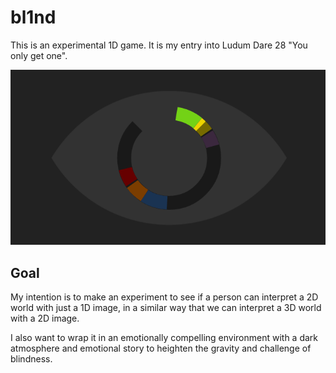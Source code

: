 # bl1nd

This is an experimental 1D game.  It is my entry into Ludum Dare 28 "You only
get one".

![logo](img/logo.png)

## Goal

My intention is to make an experiment to see if a person can interpret a 2D
world with just a 1D image, in a similar way that we can interpret a 3D world
with a 2D image.

I also want to wrap it in an emotionally compelling environment with a dark
atmosphere and emotional story to heighten the gravity and challenge of
blindness.

